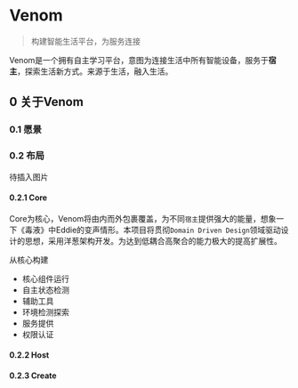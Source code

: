 # Venom
> 构建智能生活平台，为服务连接

Venom是一个拥有自主学习平台，意图为连接生活中所有智能设备，服务于**宿主**，探索生活新方式。来源于生活，融入生活。

## 0 关于Venom



### 0.1 愿景



### 0.2 布局



待插入图片





#### 0.2.1 Core

Core为核心，Venom将由内而外包裹覆盖，为不同`宿主`提供强大的能量，想象一下《毒液》中Eddie的变声情形。本项目将贯彻`Domain Driven Design`领域驱动设计的思想，采用洋葱架构开发。为达到低耦合高聚合的能力极大的提高扩展性。

从核心构建



- 核心组件运行
- 自主状态检测
- 辅助工具
- 环境检测探索
- 服务提供
- 权限认证



#### 0.2.2 Host

#### 0.2.3 Create
